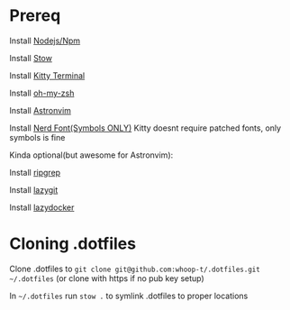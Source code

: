 # Prereq
Install [Nodejs/Npm](https://nodejs.org/en/download)

Install [Stow](https://formulae.brew.sh/formula/stow)

Install [Kitty Terminal](https://sw.kovidgoyal.net/kitty/binary/)

Install [oh-my-zsh](https://ohmyz.sh/#install)

Install [Astronvim](https://github.com/AstroNvim/AstroNvim#%EF%B8%8F-installation)

Install [Nerd Font(Symbols ONLY)](https://www.nerdfonts.com/font-downloads)
Kitty doesnt require patched fonts, only symbols is fine

Kinda optional(but awesome for Astronvim):

Install [ripgrep](https://github.com/BurntSushi/ripgrep)

Install [lazygit](https://github.com/jesseduffield/lazygit)

Install [lazydocker](https://github.com/jesseduffield/lazydocker)


# Cloning .dotfiles
Clone .dotfiles to `git clone git@github.com:whoop-t/.dotfiles.git ~/.dotfiles` (or clone with https if no pub key setup)

In `~/.dotfiles` run `stow .` to symlink .dotfiles to proper locations
